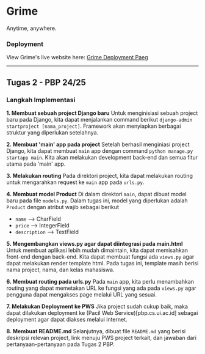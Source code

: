 # Grime

Anytime, anywhere. 

### Deployment
View Grime's live website here: [Grime Deployment Paeg](http://daniel-ferdiansyah-grime.pbp.cs.ui.ac.id/)

---

## Tugas 2 - PBP 24/25

### Langkah Implementasi

**1. Membuat sebuah project Django baru**
Untuk menginisiasi sebuah project baru pada Django, kita dapat menjalankan command berikut `django-admin startproject [nama_project]`. Framework akan menyiapkan berbagai struktur yang diperlukan setelahnya.

**2. Membuat 'main' app pada project**
Setelah berhasil menginiasi project Django, kita dapat membuat `main` app dengan command `python manage.py startapp main`. Kita akan melakukan development back-end dan semua fitur utama pada 'main' app.

**3. Melakukan routing**
Pada direktori project, kita dapat melakukan routing untuk mengarahkan request ke `main` app pada `urls.py`. 

**4. Membuat model Product**
Di dalam direktori `main`, dapat dibuat model baru pada file `models.py`. Dalam tugas ini, model yang diperlukan adalah `Product` dengan atribut wajib sebagai berikut
- `name`        --> CharField
- `price`       --> IntegerField
- `description` --> TextField

**5. Mengembangkan views.py agar dapat diintegrasi pada main.html**
Untuk membuat aplikasi lebih mudah dimaintain, kita dapat memisahkan front-end dengan back-end. Kita dapat membuat fungsi ada `views.py` agar dapat melakukan render template html. Pada tugas ini, template masih berisi nama project, nama, dan kelas mahasiswa.

**6. Membuat routing pada urls.py**
Pada `main` app, kita perlu menambahkan routing yang dapat memetakan URL ke fungsi yang ada pada `views.py` agar pengguna dapat mengakses page melalui URL yang sesuai.

**7. Melakukan Deployment ke PWS**
Jika project sudah cukup baik, maka dapat dilakukan deployment ke (Pacil Web Service)[pbp.cs.ui.ac.id] sebagai deployment agar dapat diakses melalui internet.

**8. Membuat README.md**
Selanjutnya, dibuat file `README.md` yang berisi deskripsi relevan project, link menuju PWS project terkait, dan jawaban dari pertanyaan-pertanyaan pada Tugas 2 PBP.
